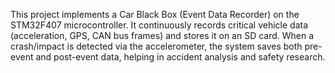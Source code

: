 This project implements a Car Black Box (Event Data Recorder) on the STM32F407 microcontroller.
It continuously records critical vehicle data (acceleration, GPS, CAN bus frames) and stores it on an SD card.
When a crash/impact is detected via the accelerometer, the system saves both pre-event and post-event data, helping in accident analysis and safety research.
